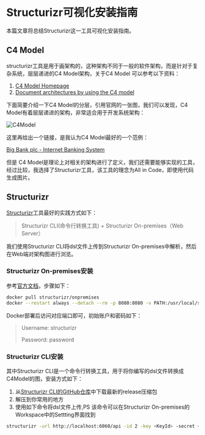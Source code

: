 # Structurizr可视化安装指南

本篇文章将总结Structurizr这一工具可视化安装指南。

## C4 Model

structurizr工具是用于画架构的，这种架构不同于一般的软件架构，而是针对于复杂系统，层层递进的C4 Model架构，关于C4 Model 可以参考以下资料：

1. [C4 Model Homepage](https://c4model.com/)
2. [Document architectures by using the C4 model](https://www.ibm.com/garage/method/practices/code/c4-model-for-software-architecture/)

下面简要介绍一下C4 Model的分层，引用官网的一张图，我们可以发现，C4 Model有着层层递进的架构，非常适合用于开发系统架构：

![C4Model](https://c4model.com/img/c4-overview.png)

这里再给出一个链接，是我认为C4 Model最好的一个范例：

[Big Bank plc - Internet Banking System](https://structurizr.com/share/36141/)

但是 C4 Model是理论上对相关的架构进行了定义，我们还需要能够实现的工具，经过比较，我选择了Structurizr工具，该工具的理念为All in Code，即使用代码生成图片。

## Structurizr

[Structurizr](https://structurizr.com)工具最好的实践方式如下： 

> Structurizr CLI(命令行转换工具) + Structurizr On-premises（Web Server）

我们使用Structurizr CLI将dsl文件上传到Structurizr On-premises中解析，然后在Web端对架构图进行浏览。

### Structurizr On-premises安装

参考[官方文档](https://structurizr.com/share/18571/documentation)，步骤如下：

```bash
docker pull structurizr/onpremises
docker --restart always --detach --rm -p 8080:8080 -v PATH:/usr/local/structurizr structurizr/onpremises
```

Docker部署后访问对应端口即可，初始账户和密码如下：

>Username: structurizr
> 
>Password: password

### Structurizr CLI安装

其中Structurizr CLI是一个命令行转换工具，用于将你编写的dsl文件转换成C4Model的图，安装方式如下：

1. 从[Structurizr CLI的GitHub仓库](https://github.com/structurizr/cli)中下载最新的release压缩包
2. 解压到你常用的地方
3. 使用如下命令将dsl文件上传,PS 该命令可以在Structurizr On-premises的Workspace中的Settting界面找到

```bash
structurizr -url http://localhost:6060/api -id 2 -key <KeyId> -secret <SecretId> -workspace <Your Dsl File Path>

```


